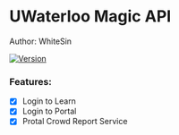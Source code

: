 # UWaterloo Magic API 
Author: WhiteSin

[![Version]()]()
### Features:
- [x] Login to Learn
- [x] Login to Portal
- [x] Protal Crowd Report Service
